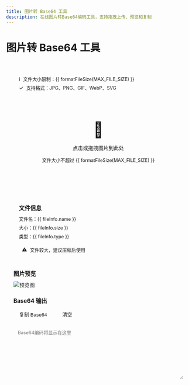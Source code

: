 ```yaml
---
title: 图片转 Base64 工具
description: 在线图片转Base64编码工具，支持拖拽上传、预览和复制
---
```


<script setup>
import { ref } from 'vue'

const MAX_FILE_SIZE = 5 * 1024 * 1024 // 5MB
const imagePreview = ref('')
const base64Output = ref('')
const dragActive = ref(false)
const fileInfo = ref(null)

const handleFileSelect = (event) => {
  const file = event.target.files[0]
  if (file) {
    validateAndProcessFile(file)
  }
}

const handleDrop = (event) => {
  event.preventDefault()
  dragActive.value = false
  
  const file = event.dataTransfer.files[0]
  if (file) {
    validateAndProcessFile(file)
  }
}

const handleDragOver = (event) => {
  event.preventDefault()
  dragActive.value = true
}

const handleDragLeave = () => {
  dragActive.value = false
}

const validateAndProcessFile = (file) => {
  // 检查文件类型
  if (!file.type.startsWith('image/')) {
    alert('请选择图片文件')
    return
  }

  // 检查文件大小
  if (file.size > MAX_FILE_SIZE) {
    alert(`文件大小不能超过 ${MAX_FILE_SIZE / 1024 / 1024}MB`)
    return
  }

  processFile(file)
}

const formatFileSize = (bytes) => {
  if (bytes < 1024) return bytes + ' B'
  if (bytes < 1024 * 1024) return (bytes / 1024).toFixed(2) + ' KB'
  return (bytes / 1024 / 1024).toFixed(2) + ' MB'
}

const processFile = (file) => {
  fileInfo.value = {
    name: file.name,
    size: formatFileSize(file.size),
    type: file.type,
    sizeRaw: file.size
  }

  const reader = new FileReader()
  
  reader.onload = (e) => {
    imagePreview.value = e.target.result
    base64Output.value = e.target.result
  }
  
  reader.onerror = () => {
    alert('读取文件失败')
  }
  
  reader.readAsDataURL(file)
}

const handleCopy = async () => {
  try {
    await navigator.clipboard.writeText(base64Output.value)
    alert('已复制到剪贴板')
  } catch (e) {
    alert('复制失败，请手动复制')
  }
}

const handleClear = () => {
  imagePreview.value = ''
  base64Output.value = ''
  fileInfo.value = null
}
</script>

# 图片转 Base64 工具

<div class="tool-container">
  <div class="tool-info">
    <div class="info-item">
      <span class="info-icon">ℹ️</span>
      <span>文件大小限制：{{ formatFileSize(MAX_FILE_SIZE) }}</span>
    </div>
    <div class="info-item">
      <span class="info-icon">✓</span>
      <span>支持格式：JPG、PNG、GIF、WebP、SVG</span>
    </div>
  </div>

  <div class="upload-area" 
    :class="{ active: dragActive }"
    @dragover="handleDragOver"
    @dragleave="handleDragLeave"
    @drop="handleDrop"
  >
    <input 
      type="file" 
      accept="image/*" 
      @change="handleFileSelect"
      class="file-input"
    >
    <div class="upload-content">
      <div class="upload-icon">📁</div>
      <p>点击或拖拽图片到此处</p>
      <p class="upload-tip">
        文件大小不超过 {{ formatFileSize(MAX_FILE_SIZE) }}
      </p>
    </div>
  </div>

  <div v-if="fileInfo" class="file-info">
    <h3>文件信息</h3>
    <p>文件名：{{ fileInfo.name }}</p>
    <p>大小：{{ fileInfo.size }}</p>
    <p>类型：{{ fileInfo.type }}</p>
    <div 
      class="size-warning" 
      v-if="fileInfo.sizeRaw > MAX_FILE_SIZE * 0.8"
    >
      <span class="warning-icon">⚠️</span>
      <span>文件较大，建议压缩后使用</span>
    </div>
  </div>

  <div v-if="imagePreview" class="preview-area">
    <h3>图片预览</h3>
    <img :src="imagePreview" alt="预览图">
  </div>

  <div v-if="base64Output" class="output-area">
    <h3>Base64 输出</h3>
    <div class="output-actions">
      <button @click="handleCopy">复制 Base64</button>
      <button @click="handleClear">清空</button>
    </div>
    <textarea
      v-model="base64Output"
      readonly
      placeholder="Base64编码将显示在这里"
    ></textarea>
  </div>
</div>

<style scoped>
.tool-container {
  max-width: 800px;
  margin: 0 auto;
  padding: 20px;
  background: var(--vp-c-bg-soft);
  border-radius: 8px;
}

.upload-area {
  position: relative;
  padding: 40px;
  border: 2px dashed var(--vp-c-divider);
  border-radius: 8px;
  background: var(--vp-c-bg);
  text-align: center;
  transition: all 0.3s;
  margin-bottom: 20px;
}

.upload-area.active {
  border-color: var(--vp-c-brand);
  background: var(--vp-c-bg-soft);
}

.file-input {
  position: absolute;
  top: 0;
  left: 0;
  width: 100%;
  height: 100%;
  opacity: 0;
  cursor: pointer;
}

.upload-content {
  pointer-events: none;
}

.upload-icon {
  font-size: 3em;
  margin-bottom: 10px;
}

.upload-tip {
  font-size: 0.9em;
  color: var(--vp-c-text-2);
  margin-top: 5px;
}

.file-info {
  margin: 20px 0;
  padding: 15px;
  background: var(--vp-c-bg);
  border-radius: 6px;
}

.file-info h3 {
  margin-bottom: 10px;
  font-size: 1.1em;
  color: var(--vp-c-text-1);
}

.file-info p {
  margin: 5px 0;
  font-size: 0.9em;
  color: var(--vp-c-text-2);
}

.preview-area {
  margin: 20px 0;
}

.preview-area h3 {
  margin-bottom: 10px;
  font-size: 1.1em;
}

.preview-area img {
  max-width: 100%;
  max-height: 300px;
  border-radius: 4px;
  border: 1px solid var(--vp-c-divider);
}

.output-area {
  margin: 20px 0;
}

.output-area h3 {
  margin-bottom: 10px;
  font-size: 1.1em;
}

.output-actions {
  margin-bottom: 10px;
  display: flex;
  gap: 10px;
}

textarea {
  width: 100%;
  min-height: 150px;
  padding: 12px;
  border: 1px solid var(--vp-c-divider);
  border-radius: 4px;
  background: var(--vp-c-bg);
  color: var(--vp-c-text-1);
  font-family: var(--vp-font-family-mono);
  font-size: 0.9em;
  resize: vertical;
}

button {
  padding: 8px 16px;
  border: 1px solid var(--vp-c-divider);
  border-radius: 4px;
  background: var(--vp-c-bg);
  color: var(--vp-c-text-2);
  cursor: pointer;
  transition: all 0.2s;
}

button:hover {
  background: var(--vp-c-brand);
  color: white;
  border-color: var(--vp-c-brand);
}

/* Dark mode optimization */
:deep(.dark) .tool-container {
  background: var(--vp-c-bg-soft);
}

:deep(.dark) .upload-area,
:deep(.dark) .file-info,
:deep(.dark) textarea {
  background: var(--vp-c-bg);
}

.tool-info {
  margin-bottom: 20px;
  padding: 15px;
  background: var(--vp-c-bg);
  border-radius: 6px;
  border: 1px solid var(--vp-c-divider);
}

.info-item {
  display: flex;
  align-items: center;
  gap: 8px;
  margin: 5px 0;
  font-size: 0.9em;
}

.info-icon {
  font-size: 1.1em;
}

.size-warning {
  margin-top: 10px;
  padding: 8px;
  background: var(--vp-c-warning-soft);
  border-radius: 4px;
  color: var(--vp-c-warning);
  display: flex;
  align-items: center;
  gap: 8px;
  font-size: 0.9em;
}

.warning-icon {
  font-size: 1.1em;
}
</style> 